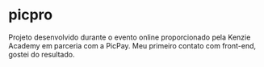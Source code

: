 # picpro
Projeto desenvolvido durante o evento online proporcionado pela Kenzie Academy em parceria com a PicPay. Meu primeiro contato com front-end, gostei do resultado. 
